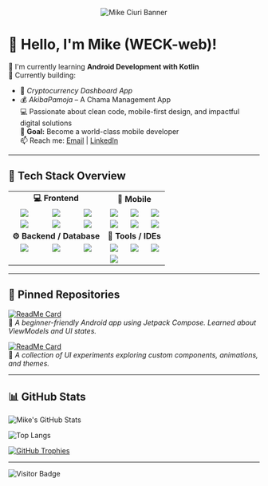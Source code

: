 <p align="center">
  <img src="https://raw.githubusercontent.com/WECK-web/WECK-web/main/mike-banner.png" alt="Mike Ciuri Banner" style="max-width:100%;" />
</p>



# 👋 Hello, I'm Mike (WECK-web)!

🌱 I'm currently learning **Android Development with Kotlin**  
🚀 Currently building:
- 📱 *Cryptocurrency Dashboard App*
- 💰 *AkibaPamoja* – A Chama Management App  
💻 Passionate about clean code, mobile-first design, and impactful digital solutions  
🎯 **Goal:** Become a world-class mobile developer  
📫 Reach me: [Email](mailto:ciurimike@gmail.com) | [LinkedIn](https://www.linkedin.com/in/mike-ciuri-32037b333/)

---

## 🚀 Tech Stack Overview

<table align="center">
  <tr>
    <td align="center" colspan="3"><strong>💻 Frontend</strong></td>
    <td align="center" colspan="3"><strong>📱 Mobile</strong></td>
  </tr>
  <tr>
    <td align="center"><img src="https://img.shields.io/badge/HTML5-E34F26?style=flat&logo=html5&logoColor=white" /></td>
    <td align="center"><img src="https://img.shields.io/badge/CSS3-1572B6?style=flat&logo=css3&logoColor=white" /></td>
    <td align="center"><img src="https://img.shields.io/badge/Tailwind-38B2AC?style=flat&logo=tailwind-css&logoColor=white" /></td>
    <td align="center"><img src="https://img.shields.io/badge/Kotlin-0095D5?style=flat&logo=kotlin&logoColor=white" /></td>
    <td align="center"><img src="https://img.shields.io/badge/Jetpack_Compose-4285F4?style=flat&logo=android" /></td>
    <td align="center"><img src="https://img.shields.io/badge/React_Native-61DAFB?style=flat&logo=react&logoColor=black" /></td>
  </tr>
  <tr>
    <td align="center"><img src="https://img.shields.io/badge/JavaScript-F7DF1E?style=flat&logo=javascript&logoColor=black" /></td>
    <td align="center"><img src="https://img.shields.io/badge/TypeScript-3178C6?style=flat&logo=typescript&logoColor=white" /></td>
    <td align="center"><img src="https://img.shields.io/badge/Next.js-000000?style=flat&logo=next.js&logoColor=white" /></td>
    <td align="center"><img src="https://img.shields.io/badge/Android-3DDC84?style=flat&logo=android&logoColor=white" /></td>
    <td align="center"><img src="https://img.shields.io/badge/Java-007396?style=flat&logo=java&logoColor=white" /></td>
    <td align="center"><img src="https://img.shields.io/badge/PWA-5A0FC8?style=flat&logo=pwa&logoColor=white" /></td>
  </tr>
  <tr>
    <td align="center" colspan="3"><strong>⚙️ Backend / Database</strong></td>
    <td align="center" colspan="3"><strong>🧰 Tools / IDEs</strong></td>
  </tr>
  <tr>
    <td align="center"><img src="https://img.shields.io/badge/Python-3776AB?style=flat&logo=python&logoColor=white" /></td>
    <td align="center"><img src="https://img.shields.io/badge/PostgreSQL-4169E1?style=flat&logo=postgresql&logoColor=white" /></td>
    <td align="center"><img src="https://img.shields.io/badge/GraphQL-E10098?style=flat&logo=graphql&logoColor=white" /></td>
    <td align="center"><img src="https://img.shields.io/badge/Git-F05032?style=flat&logo=git&logoColor=white" /></td>
    <td align="center"><img src="https://img.shields.io/badge/VS_Code-007ACC?style=flat&logo=visual-studio-code&logoColor=white" /></td>
    <td align="center"><img src="https://img.shields.io/badge/Android_Studio-3DDC84?style=flat&logo=android-studio&logoColor=white" /></td>
  </tr>
  <tr>
    <td align="center" colspan="3"></td>
    <td align="center"><img src="https://img.shields.io/badge/IntelliJ_IDEA-000000?style=flat&logo=intellij-idea&logoColor=white" /></td>
    <td align="center" colspan="2"></td>
  </tr>
</table>

---

## 📌 Pinned Repositories

[![ReadMe Card](https://github-readme-stats.vercel.app/api/pin/?username=WECK-web&repo=MyFirstApp&theme=radical)](https://github.com/WECK-web/MyFirstApp)  
🔹 *A beginner-friendly Android app using Jetpack Compose. Learned about ViewModels and UI states.*

[![ReadMe Card](https://github-readme-stats.vercel.app/api/pin/?username=WECK-web&repo=android-ui-experiments&theme=radical)](https://github.com/WECK-web/android-ui-experiments)  
🔹 *A collection of UI experiments exploring custom components, animations, and themes.*

---

## 📊 GitHub Stats

![Mike's GitHub Stats](https://github-readme-stats.vercel.app/api?username=WECK-web&show_icons=true&theme=radical)

![Top Langs](https://github-readme-stats.vercel.app/api/top-langs/?username=WECK-web&layout=compact&theme=radical)

[![GitHub Trophies](https://github-profile-trophy.vercel.app/?username=WECK-web&theme=radical)](https://github.com/ryo-ma/github-profile-trophy)

---

![Visitor Badge](https://komarev.com/ghpvc/?username=WECK-web&label=Visitors&color=blue&style=flat)
